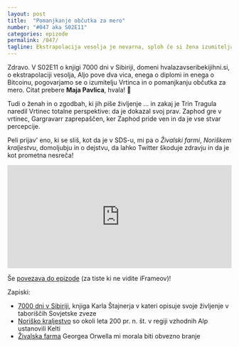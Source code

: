 ```yaml
---
layout: post
title:  "Pomanjkanje občutka za mero"
number: "#047 aka S02E11"
categories: epizode
permalink: /047/
tagline: Ekstrapolacija vesolja je nevarna, sploh če si žena izumitelja Vrtinca totalne perspektive. Mi pa o Živalski farmi, Noriškem kraljestvu in o dejstvu, da lahko Twitter škoduje zdravju! Citat prebere Maja Pavlica.
---
```


Zdravo. V S02E11 o knjigi 7000 dni v Sibiriji, domeni hvalazavseribekijihni.si, o ekstrapolaciji vesolja, Aljo pove dva vica, enega o diplomi in enega o Bitcoinu, pogovarjamo se o izumitelju Vrtinca in o pomanjkanju občutka za mero. Citat prebere **Maja Pavlica**, hvala! 🙏 

Tudi o ženah in o zgodbah, ki jih piše življenje ... in zakaj je Trin Tragula naredil Vrtinec totalne perspektive: da je dokazal svoj prav. Zaphod gre v vrtinec, Gargravarr zaprepaščen, ker Zaphod pride ven in da je vse stvar percepcije. 

Peli prijav' eno, ki se sliš, kot da je v SDS-u, mi pa o _Živalski farmi_, _Noriškem kraljestvu_, domoljubju in o dejstvu, da lahko Twitter škoduje zdravju in da je kot prometna nesreča! 

<iframe src="https://open.spotify.com/embed-podcast/episode/1Yb38UKIEbtfAAD54rKnXK" width="100%" height="232" frameborder="0" allowtransparency="true" allow="encrypted-media"></iframe>

Še [povezava do epizode](https://apple.co/3x6WUix) (za tiste ki ne vidite iFrameov)!

Zapiski:
- [7000 dni v Sibiriji](https://sl.wikipedia.org/wiki/Sedem_tiso%C4%8D_dni_v_Sibiriji), knjiga Karla Štajnerja v kateri opisuje svoje življenje v taboriščih Sovjetske zveze
- [Noriško kraljestvo](https://sl.wikipedia.org/wiki/Nori%C5%A1ko_kraljestvo) so okoli leta 200 pr. n. št. v regiji vzhodnih Alp ustanovili Kelti
- [Živalska farma](https://sl.wikipedia.org/wiki/%C5%BDivalska_farma) Georgea Orwella mi morala biti obvezno branje 
